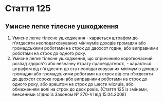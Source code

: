 Cтаття 125
====
Умисне легке тілесне ушкодження
----
1. Умисне легке тілесне ушкодження -
карається штрафом до п'ятдесяти неоподатковуваних мінімумів доходів громадян або громадськими роботами на строк до двохсот годин, або виправними роботами на строк до одного року.
2. Умисне легке тілесне ушкодження, що спричинило короткочасний розлад здоров'я або незначну втрату працездатності, -
карається штрафом від п'ятдесяти до ста неоподатковуваних мінімумів доходів громадян або громадськими роботами на строк від ста п'ятдесяти до двохсот сорока годин або виправними роботами на строк до одного року, або арештом на строк до шести місяців, або обмеженням волі на строк до двох років.
{Стаття 125 із змінами, внесеними згідно із Законом № 270-VI від 15.04.2008}
